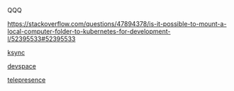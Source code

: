 QQQ

https://stackoverflow.com/questions/47894378/is-it-possible-to-mount-a-local-computer-folder-to-kubernetes-for-development-l/52395533#52395533

[ksync](https://github.com/ksync/ksync)

[devspace](https://devspace.sh/)

[telepresence](https://www.telepresence.io/)
